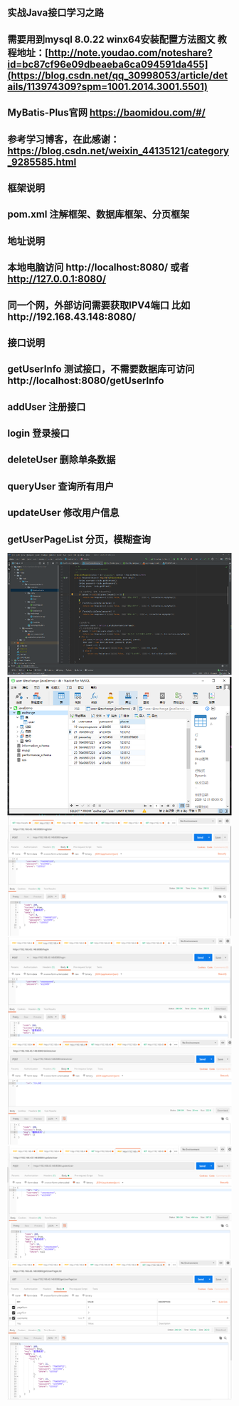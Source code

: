 
## 实战Java接口学习之路

## 需要用到mysql  8.0.22 winx64安装配置方法图文 教程地址：[http://note.youdao.com/noteshare?id=bc87cf96e09dbeaeba6ca094591da455](https://blog.csdn.net/qq_30998053/article/details/113974309?spm=1001.2014.3001.5501)
## MyBatis-Plus官网  https://baomidou.com/#/
## 参考学习博客，在此感谢：https://blog.csdn.net/weixin_44135121/category_9285585.html

## 框架说明
## pom.xml 注解框架、数据库框架、分页框架

## 地址说明
## 本地电脑访问 http://localhost:8080/ 或者 http://127.0.0.1:8080/  
## 同一个网，外部访问需要获取IPV4端口  比如http://192.168.43.148:8080/



## 接口说明
## getUserInfo          测试接口，不需要数据库可访问 http://localhost:8080/getUserInfo
## addUser              注册接口
## login                登录接口
## deleteUser           删除单条数据
## queryUser            查询所有用户
## updateUser           修改用户信息
## getUserPageList      分页，模糊查询

![](image/menu.jpg)
![](image/mysql.jpg)
![](image/addUser.jpg)
![](image/login.jpg)
![](image/delete.jpg)
![](image/updateUser.jpg)
![](image/getUserPageList.jpg)
      

  
   



